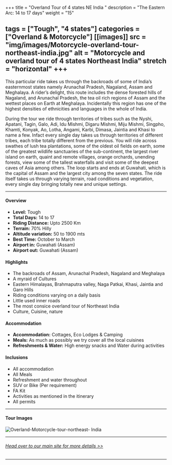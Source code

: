 +++
title = "Overland Tour of 4 states NE India "
description = "The Eastern Arc: 14 to 17 days"
weight = "15"

tags = ["Tough", "4 states"]
categories = ["Overland & Motorcycle"]
[[images]]
  src = "img/images/Motorcycle-overland-tour-northeast-india.jpg"
  alt = "Motorcycle and overland tour of 4 states Northeast India"
  stretch = "horizontal"
+++
---

This particular ride takes us through the backroads of some of India’s easternmost states namely Arunachal Pradesh, Nagaland, Assam and Meghalaya. A rider’s delight, this route includes the dense forested hills of Nagaland, and Arunachal Pradesh, the tea oil rich regions of Assam and the wettest places on Earth at Meghalaya. Incidentally this region has one of the highest densities of ethnicities and languages in the whole of India.

During the tour we ride through territories of tribes such as the Nyshi, Apatani, Tagin, Galo, Adi, Idu Mishmi, Digaru Mishmi, Miju Mishmi, Singpho, Khamti, Konyak, Ao, Lotha, Angami, Karbi, Dimasa, Jaintia and Khasi to name a few. Infact every single day takes us through territories of different tribes, each tribe totally different from the previous. You will ride across swathes of lush tea plantations, some of the oldest oil fields on earth, some of the greatest wildlife sanctuaries of the sub-continent, the largest river island on earth, quaint and remote villages, orange orchards, unending forests, view some of the tallest waterfalls and visit some of the deepest caves of Asia among others. The loop starts and ends at Guwahati, which is the capital of Assam and the largest city among the seven states. The ride itself takes us through varying terrain, road conditions and vegetation, every single day bringing totally new and unique settings.
<!--more-->

---

#### Overview

* **Level:** Tough
* **Total Days:** 14 to 17
* **Riding Distance:** Upto 2500 Km
* **Terrain:** 70% Hilly 
* **Altitude variation:** 50 to 1900 mts
* **Best Time:** October to March
* **Airport in:** Guwahati (Assam)
* **Airport out:** Guwahati (Assam)


#### Highlights

* The backroads of Assam, Arunachal Pradesh, Nagaland and Meghalaya
* A myraid of Cultures
* Eastern Himalayas, Brahmaputra valley, Naga Patkai, Khasi, Jaintia and Garo Hills
* Riding conditions varying on a daily basis
* Little used inner roads
* The most consice overland tour of Northeast India
* Culture, Cuisine, nature



#### Accommodation

* **Accommodation:**  Cottages, Eco Lodges & Camping
* **Meals:** As much as possibly we try cover all the local cuisines
* **Refreshments & Water:** High energy snacks and Water during activities

#### Inclusions

* All accommodation
* All Meals
* Refreshment and water throughout
* SUV or Bike (Per requirement)
* FA Kit
* Activities as mentioned in the itinerary
* All permits

---
#### Tour Images

![Overland-Motorcycle-tour-northeast- India](/img/images/Overland-Motorcycle-tour-northeast-india.jpg)

---
###### [*Head over to our main site for more details >>*](https://nnejourneys.com/motorcycle/)

---